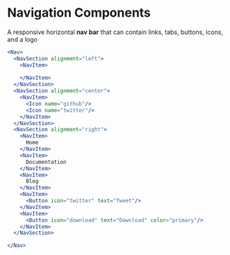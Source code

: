 # Navigation Components
A responsive horizontal **nav bar** that can contain links, tabs, buttons, icons, and a logo

```jsx
<Nav>
  <NavSection alignment="left">
    <NavItem>
    
    </NavItem>
  </NavSection>
  <NavSection alignment="center">
    <NavItem>
      <Icon name="github"/>
      <Icon name="twitter"/>
    </NavItem>
  </NavSection>
  <NavSection alignment="right">
    <NavItem>
      Home
    </NavItem>
    <NavItem>
      Documentation
    </NavItem>
    <NavItem>
      Blog
    </NavItem>
    <NavItem>
      <Button icon="twitter" text="Tweet"/>
    </NavItem>
    <NavItem>
      <Button icon="download" text="Download" color="primary"/>
    </NavItem>
  </NavSection>

</Nav>
```
